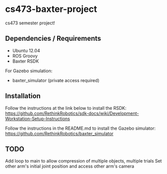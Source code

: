cs473-baxter-project
====================

cs473 semester project!

Dependencies / Requirements
---------------------------
* Ubuntu 12.04
* ROS Groovy
* Baxter RSDK

For Gazebo simulation:
* baxter_simulator (private access required)

Installation
------------
Follow the instructions at the link below to install the RSDK:
https://github.com/RethinkRobotics/sdk-docs/wiki/Development-Workstation-Setup-Instructions

Follow the instructions in the README.md to install the Gazebo simulator:
https://github.com/RethinkRobotics/baxter_simulator

TODO
----
Add loop to main to allow compression of multiple objects, multiple trials
Set other arm's initial joint position and access other arm's camera
